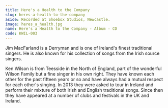 ```yaml
---
title: Here's a Health to the Company
slug: heres-a-health-to-the-company
aside: Recorded at Shoebox Studios, Newcastle.
image: heres_a_health.jpg
name: Here's a Health to the Company - Album - CD
code: KWIL-003
---
```

Jim MacFarland is a Derryman and is one of Ireland's finest traditional singers.
He is also known for his collection of songs from the Irish source singers.

Ken Wilson is from Teesside in the North of England, part of the wonderful Wilson
Family but a fine singer in his own right. They have known each other for the past
fifteen years or so and have always had a mutual respect for each other's singing.
In 2013 they were asked to tour in Ireland and perform their mixture of both Irish
and English traditional songs. Since then they have appeared at a number of clubs
and festivals in the UK and Ireland.
